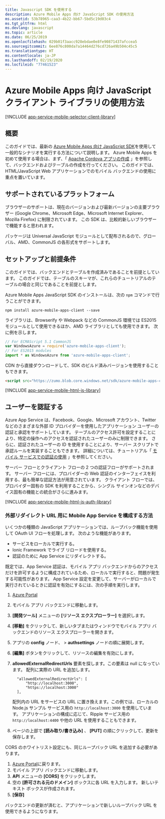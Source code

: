 ```yaml
---
title: Javascript SDK を使用する
description: Azure Mobile Apps 向け JavaScript SDK の使用方法
ms.assetid: 53b78965-caa3-4b22-bb67-5bd5c19d03c4
ms.tgt_pltfrm: html
ms.devlang: javascript
ms.topic: article
ms.date: 06/25/2019
ms.openlocfilehash: 029b01f3aacc928ebdae0e8fe90871437afccea5
ms.sourcegitcommit: 6ee876c800da7a14464d276cd726a49b504c45c5
ms.translationtype: HT
ms.contentlocale: ja-JP
ms.lasthandoff: 02/19/2020
ms.locfileid: "77461523"
---
```

# <a name="how-to-use-the-javascript-client-library-for-azure-mobile-apps"></a>Azure Mobile Apps 向け JavaScript クライアント ライブラリの使用方法
[!INCLUDE [app-service-mobile-selector-client-library](../../includes/app-service-mobile-selector-client-library.md)]

## <a name="overview"></a>概要
このガイドでは、最新の [Azure Mobile Apps 向け JavaScript SDK]を使用して一般的なシナリオを実行する方法について説明します。 Azure Mobile Apps を初めて使用する場合は、まず、「 [Apache Cordova アプリの作成] 」を参照して、バックエンドおよびテーブルの作成を行ってください。 このガイドでは、HTML/JavaScript Web アプリケーションでのモバイル バックエンドの使用に重点を置いています。

## <a name="supported-platforms"></a>サポートされているプラットフォーム
ブラウザーのサポートは、現在のバージョンおよび最新バージョンの主要ブラウザー (Google Chrome、Microsoft Edge、Microsoft Internet Explorer、Mozilla Firefox) に制限されています。  この SDK は、比較的新しいブラウザーで機能すると思われます。

パッケージは Universal JavaScript モジュールとして配布されるので、グローバル、AMD、CommonJS の各形式をサポートします。

## <a name="Setup"></a>セットアップと前提条件
このガイドでは、バックエンドとテーブルを作成済みであることを前提としています。 このガイドでは、テーブルのスキーマが、これらのチュートリアルのテーブルの場合と同じであることを前提とします。

Azure Mobile Apps JavaScript SDK のインストールは、次の `npm` コマンドで行うことができます。

```
npm install azure-mobile-apps-client --save
```

ライブラリは、Browserify や Webpack などの CommonJS 環境では ES2015 モジュールとして使用できるほか、AMD ライブラリとしても使用できます。  次に例を示します。

```javascript
// For ECMAScript 5.1 CommonJS
var WindowsAzure = require('azure-mobile-apps-client');
// For ES2015 modules
import * as WindowsAzure from 'azure-mobile-apps-client';
```

CDN から直接ダウンロードして、SDK のビルド済みバージョンを使用することもできます。

```html
<script src="https://zumo.blob.core.windows.net/sdk/azure-mobile-apps-client.min.js"></script>
```

[!INCLUDE [app-service-mobile-html-js-library](../../includes/app-service-mobile-html-js-library.md)]

## <a name="auth"></a>ユーザーを認証する
Azure App Service は、Facebook、Google、Microsoft アカウント、Twitter などのさまざまな外部 ID プロバイダーを使用したアプリケーション ユーザーの認証と承認をサポートしています。 テーブルのアクセス許可を設定することにより、特定の操作へのアクセスを認証されたユーザーのみに制限できます。 さらに、認証されたユーザーの ID を使用することにより、サーバー スクリプトで承認ルールを実装することもできます。 詳細については、チュートリアル「 [モバイル サービスでの認証の使用] 」を参照してください。

サーバー フローとクライアント フローの 2 つの認証フローがサポートされます。  サーバー フローには、プロバイダーの Web 認証のインターフェイスを利用する、最も簡単な認証方法が用意されています。 クライアント フローでは、プロバイダー固有の SDK を利用することから、シングル サインオンなどのデバイス固有の機能との統合がさらに進みます。

[!INCLUDE [app-service-mobile-html-js-auth-library](../../includes/app-service-mobile-html-js-auth-library.md)]

### <a name="configure-external-redirect-urls"></a>外部リダイレクト URL 用に Mobile App Service を構成する方法
いくつかの種類の JavaScript アプリケーションでは、ループバック機能を使用して OAuth UI フローを処理します。  次のような機能があります。

* サービスをローカルで実行する。
* Ionic Framework でライブ リロードを使用する。
* 認証のために App Service にリダイレクトする。

既定では、App Service 認証は、モバイル アプリ バックエンドからのアクセスだけを許可するように構成されているため、ローカルで実行すると、問題が発生する可能性があります。 App Service 設定を変更して、サーバーがローカルで実行されているときに認証を有効にするには、次の手順を実行します。

1. [Azure Portal]
2. モバイル アプリ バックエンドに移動します。
3. **[開発ツール]** メニューの **[リソース エクスプローラー]** を選択します。
4. **[移動]** をクリックして、新しいタブまたはウィンドウでモバイル アプリ バックエンドのリソース エクスプローラーを開きます。
5. アプリの **config** ノード、 > **authsettings** ノードの順に展開します。
6. **[編集]** ボタンをクリックして、リソースの編集を有効にします。
7. **allowedExternalRedirectUrls** 要素を探します。この要素は null になっています。 配列に実際の URL を追加します。

         "allowedExternalRedirectUrls": [
             "http://localhost:3000",
             "https://localhost:3000"
         ],

    配列内の URL をサービスの URL に置き換えます。この例では、ローカルの Node.js サンプル サービス用の `http://localhost:3000` を使用しています。 アプリケーションの構成に応じて、Ripple サービス用の `http://localhost:4400` や他の URL を使用することもできます。
8. ページの上部で **[読み取り/書き込み]** 、 **[PUT]** の順にクリックして、更新を保存します。

CORS のホワイトリスト設定にも、同じループバック URL を追加する必要があります。

1. [Azure Portal]に戻ります。
2. モバイル アプリ バックエンドに移動します。
3. **API** メニューの **[CORS]** をクリックします。
4. 空の **[許可される元のドメイン]** ボックスに各 URL を入力します。  新しいテキスト ボックスが作成されます。
5. **[保存]**

バックエンドの更新が済むと、アプリケーションで新しいループバック URL を使用できるようになります。

<!-- URLs. -->
[Apache Cordova アプリの作成]: app-service-mobile-cordova-get-started.md
[モバイル サービスでの認証の使用]: app-service-mobile-cordova-get-started-users.md
[Add authentication to your app]: app-service-mobile-cordova-get-started-users.md

[Azure Portal]: https://portal.azure.com/
[Azure Mobile Apps 向け JavaScript SDK]: https://www.npmjs.com/package/azure-mobile-apps-client
[Query object documentation]: https://msdn.microsoft.com/library/azure/jj613353.aspx
